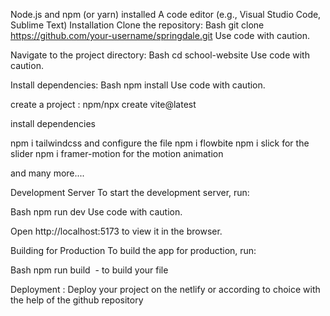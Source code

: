 Node.js and npm (or yarn) installed
A code editor (e.g., Visual Studio Code, Sublime Text)
Installation
Clone the repository:
Bash
git clone https://github.com/your-username/springdale.git
Use code with caution.

Navigate to the project directory:
Bash
cd school-website
Use code with caution.

Install dependencies:
Bash
npm install
Use code with caution.


create a project : 
npm/npx create vite@latest

install dependencies

npm i tailwindcss and configure the file
npm i flowbite
npm i slick for the slider
npm i framer-motion for the motion animation

and many more....

Development Server
To start the development server, run:

Bash
npm run dev
Use code with caution.

Open http://localhost:5173 to view it in the browser.

Building for Production
To build the app for production, run:

Bash
npm run build  - to build your file 

Deployment :
Deploy your project on the netlify or according to choice with the help of the github repository